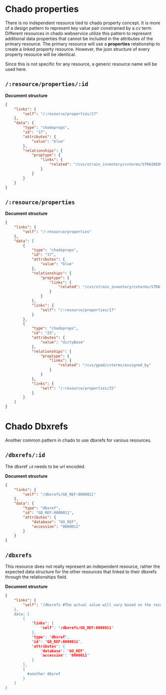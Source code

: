 # Chado properties
There is no independent resource tied to chado property concept. It is more of
a design pattern to represent key value pair constrained by a cv term.
Different resources in chado webservice utilize this pattern to represent
additional data properties that cannot be included in the attributes of the
primary resource. The primary resource will use a **properties** relationship
to create a linked property resource. However, the json structure of every
property resource will be identical.

Since this is not specific for any resource, a generic resource name will
be used here.

## `/:resource/properties/:id`

**Document structure** 

```json
{
    "links": {
        "self": "/:resource/properties/17"
    },
    "data": {
        "type": "chadoprops",
        "id": "17",
        "attributes": {
            "value": "blue"
        },
        "relationships": {
            "proptype": {
                "links": {
                    "related": "/cvs/strain_inventory/cvterms/STRAININVENT:0000003"
                }
            }
        }
    }
}

```

## `/:resource/properties` 

**Document structure**

```json
{
    "links": {
        "self": "/:resource/properties"
    },
    "data": [
        {
            "type": "chadoprops",
            "id": "17",
            "attributes": {
                "value": "blue"
            },
            "relationships": {
                "proptype": {
                    "links": {
                        "related": "/cvs/strain_inventory/cvterms/STRAININVENT:0000003"
                    }
                }
            },
            "links": {
                "self": "/:resource/properties/17"
            }
        },
        {
            "type": "chadoprops",
            "id": "25",
            "attributes": {
                "value": "dictyBase"
            },
            "relationships": {
                "proptype": {
                    "links": {
                        "related": "/cvs/gpad/cvterms/assigned_by"
                    }
                }
            },
            "links": {
                "self": "/:resource/properties/25"
            }
        }
    ]
}

```


# Chado Dbxrefs
Another common pattern in chado to use dbxrefs for various resources.


## `/dbxrefs/:id`
The dbxref `id` needs to be url encoded.

**Document structure**

```json
{
    "links": {
        "self": "/dbxrefs/GO_REF:0000011"
    },
    "data": {
        "type": "dbxref",
        "id": "GO_REF:0000011",
        "attributes": {
            "database": "GO_REF",
            "accession": "0000011"
        }
    }
}
```

## `/dbxrefs`
This resource does not really represent an independent resource,
rather the expected data structure for the other resources that
linked to their dbxrefs through the relationships field.

__Document structure__

```json
{
    "links": {
        "self": "/dbxrefs #The actual value will vary based on the resource it comes from
    },
    data: [
        {
            "links": {
                "self": "/dbxrefs/GO_REF:0000011"
            },
            "type": "dbxref",
            "id": "GO_REF:0000011",
            "attributes": {
                "database": "GO_REF",
                "accession": "0000011"
            }
        },
        {
          #another dbxref
        }
    ]
}

```
